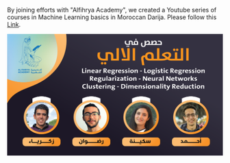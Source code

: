 
By joining efforts with "Alfihrya Academy", we created a Youtube series of courses in Machine Learning basics in Moroccan Darija. Please follow this [Link](https://github.com/Al-Fihriya-Academy/Machine-Learning).

![alt text](التعلم%20الالي.png "Title")
